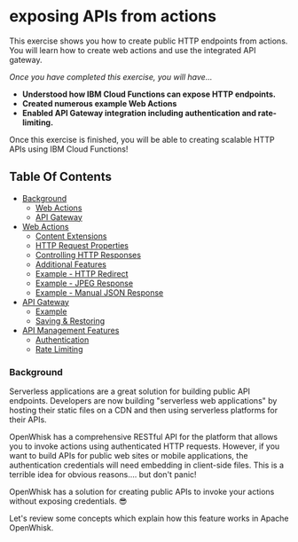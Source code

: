 # exposing APIs from actions

This exercise shows you how to create public HTTP endpoints from actions. You will learn how to create web actions and use the integrated API gateway.

*Once you have completed this exercise, you will have…*

- **Understood how IBM Cloud Functions can expose HTTP endpoints.**
- **Created numerous example Web Actions**
- **Enabled API Gateway integration including authentication and rate-limiting.**

Once this exercise is finished, you will be able to creating scalable HTTP APIs using IBM Cloud Functions!

## Table Of Contents

* [Background](#background)
  * [Web Actions](concepts.md#web-actions)
  * [API Gateway](concepts.md#api-gateway)
* [Web Actions](web_actions.md#web-actions)
  * [Content Extensions](web_actions.md#content-extensions)
  * [HTTP Request Properties](web_actions.md#http-request-properties)
  * [Controlling HTTP Responses](web_actions.md#controlling-http-responses)
  * [Additional Features](web_actions.md#additional-features)
  * [Example - HTTP Redirect](web_actions.md#example-—http-redirect)
  * [Example - JPEG Response](web_actions.md#example-—jpeg-response)
  * [Example - Manual JSON Response](web_actions.md#example—-manual-json-response)
* [API Gateway](api_gateway.md#api-gateway)
  * [Example](api_gateway.md#example)
  * [Saving & Restoring](api_gateway.md#saving-&-#restoring)
* [API Management Features](api_gateway.md#api-management-features)
  * [Authentication](api_gateway.md#authentication)
  * [Rate Limiting](api_gateway.md#rate-limiting)

### Background

Serverless applications are a great solution for building public API endpoints. Developers are now building "serverless web applications" by hosting their static files on a CDN and then using serverless platforms for their APIs.

OpenWhisk has a comprehensive RESTful API for the platform that allows you to invoke actions using authenticated HTTP requests. However, if you want to build APIs for public web sites or mobile applications, the authentication credentials will need embedding in client-side files. This is a terrible idea for obvious reasons…. but don't panic!

OpenWhisk has a solution for creating public APIs to invoke your actions without exposing credentials. 😎

Let's review some concepts which explain how this feature works in Apache OpenWhisk.
